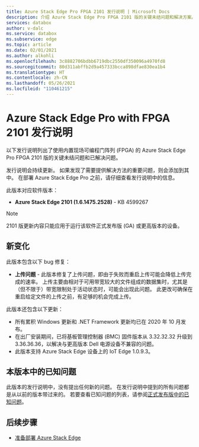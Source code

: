 ```yaml
---
title: Azure Stack Edge Pro FPGA 2101 发行说明 | Microsoft Docs
description: 介绍 Azure Stack Edge Pro FPGA 2101 版的关键未结问题和解决方案。
services: databox
author: v-dalc
ms.service: databox
ms.subservice: edge
ms.topic: article
ms.date: 02/01/2021
ms.author: alkohli
ms.openlocfilehash: 3c8882706bdbb6719dbc2550df350096a4970fd8
ms.sourcegitcommit: 80d311abffb2d9a457333bcca898dfae830ea1b4
ms.translationtype: HT
ms.contentlocale: zh-CN
ms.lasthandoff: 05/26/2021
ms.locfileid: "110461215"
---
```

# <a name="azure-stack-edge-pro-with-fpga-2101-release-notes"></a>Azure Stack Edge Pro with FPGA 2101 发行说明

以下发行说明列出了使用内置现场可编程门阵列 (FPGA) 的 Azure Stack Edge Pro FPGA 2101 版的关键未结问题和已解决问题。

发行说明会持续更新。 如果发现了需要提供解决方法的重要问题，则会添加到其中。 在部署 Azure Stack Edge Pro 之前，请仔细查看发行说明中的信息。  

此版本对应软件版本：

- **Azure Stack Edge 2101 (1.6.1475.2528)** - KB 4599267

> [!NOTE]
> 2101 版更新内容只能应用于运行该软件正式发布版 (GA) 或更高版本的设备。

## <a name="whats-new"></a>新变化

此版本包含以下 bug 修复：

- **上传问题** - 此版本修复了上传问题，即由于失败而重启上传可能会降低上传完成的速率。 上传主要由相对于可用带宽较大的文件组成的数据集时，尤其是（但不限于）带宽限制处于活动状态时，可能会出现此问题。 此更改可确保在重启给定文件的上传之前，有足够的机会完成上传。

此版本还包含以下更新：

- 所有累积 Windows 更新和 .NET Framework 更新均已在 2020 年 10 月发布。
- 在出厂安装期间，已将基板管理控制器 (BMC) 固件版本从 3.32.32.32 升级到 3.36.36.36，以解决与更高版本 Dell 电源设备不兼容的问题。
- 此版本支持 Azure Stack Edge 设备上的 IoT Edge 1.0.9.3。

## <a name="known-issues-in-this-release"></a>本版本中的已知问题

此版本的发行说明中，没有提出任何新的问题。 在发行说明中提到的所有问题都是从以前的版本带过来的。 若要查看已知问题的列表，请参阅[正式发布版中的已知问题](../databox-gateway/data-box-gateway-release-notes.md#known-issues-in-ga-release)。

## <a name="next-steps"></a>后续步骤

- [准备部署 Azure Stack Edge](../databox-online/azure-stack-edge-deploy-prep.md)